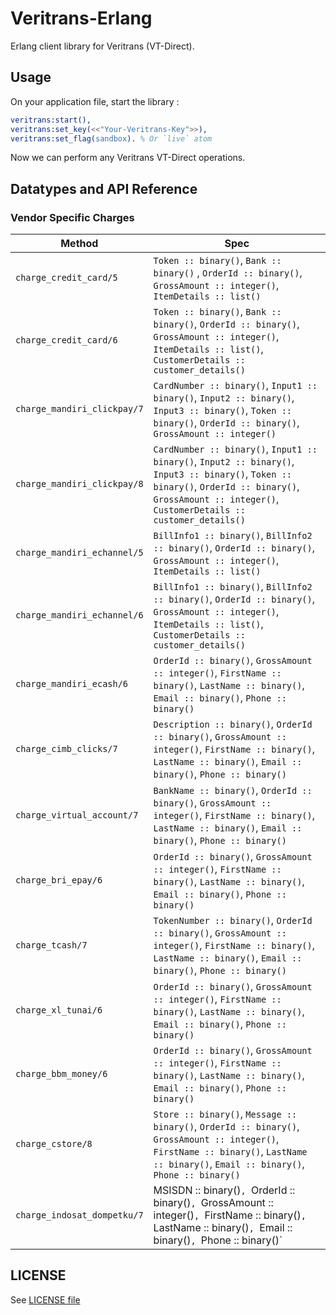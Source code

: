 # Veritrans-Erlang
Erlang client library for Veritrans (VT-Direct).

## Usage

On your application file, start the library :

```erlang
veritrans:start(),
veritrans:set_key(<<"Your-Veritrans-Key">>),
veritrans:set_flag(sandbox). % Or `live` atom
```

Now we can perform any Veritrans VT-Direct operations.

## Datatypes and API Reference

### Vendor Specific Charges
 Method  | Spec 
---------|------
`charge_credit_card/5` | `Token :: binary()`, `Bank :: binary()` , `OrderId :: binary()`, `GrossAmount :: integer()`, `ItemDetails :: list()`
`charge_credit_card/6` | `Token :: binary()`, `Bank :: binary()`, `OrderId :: binary()`, `GrossAmount :: integer()`, `ItemDetails :: list()`, `CustomerDetails :: customer_details()`
`charge_mandiri_clickpay/7` | `CardNumber :: binary()`, `Input1 :: binary()`, `Input2 :: binary()`, `Input3 :: binary()`, `Token :: binary()`, `OrderId :: binary()`, `GrossAmount :: integer()`
`charge_mandiri_clickpay/8` | `CardNumber :: binary()`, `Input1 :: binary()`, `Input2 :: binary()`, `Input3 :: binary()`, `Token :: binary()`, `OrderId :: binary()`, `GrossAmount :: integer()`, `CustomerDetails :: customer_details()`
`charge_mandiri_echannel/5` | `BillInfo1 :: binary()`, `BillInfo2 :: binary()`, `OrderId :: binary()`, `GrossAmount :: integer()`, `ItemDetails :: list()`
`charge_mandiri_echannel/6` | `BillInfo1 :: binary()`, `BillInfo2 :: binary()`, `OrderId :: binary()`, `GrossAmount :: integer()`, `ItemDetails :: list()`, `CustomerDetails :: customer_details()`
`charge_mandiri_ecash/6` | `OrderId :: binary()`, `GrossAmount :: integer()`, `FirstName :: binary()`, `LastName :: binary()`, `Email :: binary()`, `Phone :: binary()`
`charge_cimb_clicks/7` | `Description :: binary()`, `OrderId :: binary()`, `GrossAmount :: integer()`, `FirstName :: binary()`, `LastName :: binary()`, `Email :: binary()`, `Phone :: binary()`
`charge_virtual_account/7` | `BankName :: binary()`, `OrderId :: binary()`, `GrossAmount :: integer()`, `FirstName :: binary()`, `LastName :: binary()`, `Email :: binary()`, `Phone :: binary()`
`charge_bri_epay/6` | `OrderId :: binary()`, `GrossAmount :: integer()`, `FirstName :: binary()`, `LastName :: binary()`, `Email :: binary()`, `Phone :: binary()`
`charge_tcash/7` | `TokenNumber :: binary()`, `OrderId :: binary()`, `GrossAmount :: integer()`, `FirstName :: binary()`, `LastName :: binary()`, `Email :: binary()`, `Phone :: binary()`
`charge_xl_tunai/6` | `OrderId :: binary()`, `GrossAmount :: integer()`, `FirstName :: binary()`, `LastName :: binary()`, `Email :: binary()`, `Phone :: binary()`
`charge_bbm_money/6` | `OrderId :: binary()`, `GrossAmount :: integer()`, `FirstName :: binary()`, `LastName :: binary()`, `Email :: binary()`, `Phone :: binary()`
`charge_cstore/8` | `Store :: binary()`, `Message :: binary()`, `OrderId :: binary()`, `GrossAmount :: integer()`, `FirstName :: binary()`, `LastName :: binary()`, `Email :: binary()`, `Phone :: binary()`
`charge_indosat_dompetku/7` | MSISDN :: binary()`, `OrderId :: binary()`, `GrossAmount :: integer()`, `FirstName :: binary()`, `LastName :: binary()`, `Email :: binary()`, `Phone :: binary()`

## LICENSE

See [LICENSE file](https://github.com/toopay/veritrans-erlang/blob/master/LICENSE)